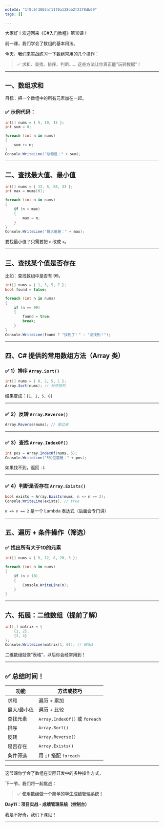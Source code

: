 ```yaml
---
noteId: "1f9c6f3062af11f0a138bb2f2278db69"
tags: []

---
```


大家好！欢迎回来《C#入门教程》第10课！

前一课，我们学会了数组的基本用法。

今天，我们来实战练习一下数组常用的几个操作：

> ✅ 求和、查找、排序、判断……
> 这些方法让你真正能“玩转数据”！

---

## 一、数组求和

目标：把一个数组中的所有元素加在一起。

### ✅ 示例代码：

```csharp
int[] nums = { 5, 10, 15 };
int sum = 0;

foreach (int n in nums)
{
    sum += n;
}
Console.WriteLine("总和是：" + sum);
```

---

## 二、查找最大值、最小值

```csharp
int[] nums = { 12, 6, 88, 33 };
int max = nums[0];

foreach (int n in nums)
{
    if (n > max)
    {
        max = n;
    }
}
Console.WriteLine("最大值是：" + max);
```

要找最小值？只需要把 `>` 改成 `<`。

---

## 三、查找某个值是否存在

比如：查找数组中是否有 99。

```csharp
int[] nums = { 1, 3, 5, 7 };
bool found = false;

foreach (int n in nums)
{
    if (n == 99)
    {
        found = true;
        break;
    }
}
Console.WriteLine(found ? "找到了！" : "没找到！");
```

---

## 四、C# 提供的常用数组方法（Array 类）

### ✅ 1）排序 `Array.Sort()`

```csharp
int[] nums = { 8, 2, 5, 1 };
Array.Sort(nums); // 升序排列
```

结果变成：`{1, 2, 5, 8}`

---

### ✅ 2）反转 `Array.Reverse()`

```csharp
Array.Reverse(nums); // 倒过来
```

---

### ✅ 3）查找 `Array.IndexOf()`

```csharp
int pos = Array.IndexOf(nums, 5);
Console.WriteLine("5的位置是：" + pos);
```

如果找不到，返回 `-1`

---

### ✅ 4）判断是否存在 `Array.Exists()`

```csharp
bool exists = Array.Exists(nums, n => n == 2);
Console.WriteLine(exists); // true
```

`n => n == 2` 是一个 Lambda 表达式（后面会专门讲）

---

## 五、遍历 + 条件操作（筛选）

### ✅ 找出所有大于10的元素

```csharp
int[] nums = { 5, 12, 8, 20, 3 };

foreach (int n in nums)
{
    if (n > 10)
    {
        Console.WriteLine(n);
    }
}
```

---

## 六、拓展：二维数组（提前了解）

```csharp
int[,] matrix = {
    {1, 2},
    {3, 4}
};
Console.WriteLine(matrix[1, 0]); // 输出3
```

二维数组就像“表格”，以后你会经常用到！

---

## ✅ 总结时间！

| 功能     | 方法或技巧                         |
| ------ | ----------------------------- |
| 求和     | 遍历 + 累加                       |
| 最大/最小值 | 遍历 + 比较                       |
| 查找元素   | `Array.IndexOf()` 或 `foreach` |
| 排序     | `Array.Sort()`                |
| 反转     | `Array.Reverse()`             |
| 是否存在   | `Array.Exists()`              |
| 条件筛选   | 用 `if` 搭配 `foreach`           |

---

这节课你学会了数组在实际开发中的多种操作方式，

下一节，我们将一起挑战：

> ✅ **使用数组做一个简单的学生成绩管理系统！**

**Day11：项目实战 - 成绩管理系统（控制台）**

我是不好奇，我们下课见！

---